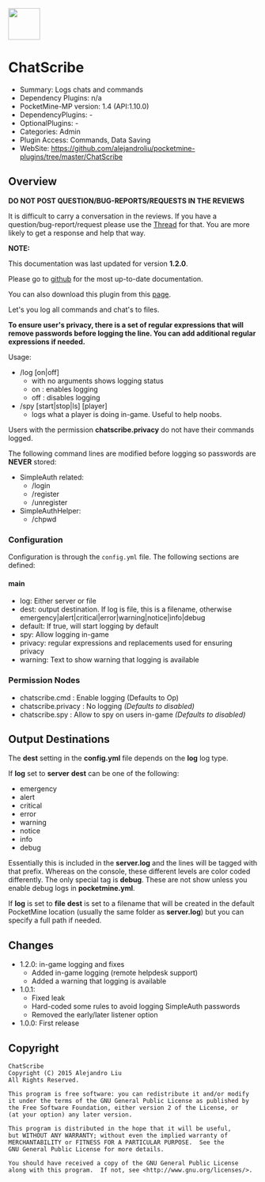 <img src="https://raw.githubusercontent.com/alejandroliu/pocketmine-plugins/master/Media/ChatScribe-icon.png" style="width:64px;height:64px" width="64" height="64"/>

# ChatScribe

* Summary: Logs chats and commands
* Dependency Plugins: n/a
* PocketMine-MP version: 1.4 (API:1.10.0)
* DependencyPlugins: -
* OptionalPlugins: -
* Categories: Admin
* Plugin Access: Commands, Data Saving
* WebSite: https://github.com/alejandroliu/pocketmine-plugins/tree/master/ChatScribe

## Overview

<!-- php: $v_forum_thread = "http://forums.pocketmine.net/threads/chatscribe.8922/"; -->
<!-- template: prologue.md -->

**DO NOT POST QUESTION/BUG-REPORTS/REQUESTS IN THE REVIEWS**

It is difficult to carry a conversation in the reviews.  If you
have a question/bug-report/request please use the
[Thread](http://forums.pocketmine.net/threads/chatscribe.8922/) for
that.  You are more likely to get a response and help that way.

**NOTE:**

This documentation was last updated for version **1.2.0**.

Please go to
[github](https://github.com/alejandroliu/pocketmine-plugins/tree/master/ChatScribe)
for the most up-to-date documentation.

You can also download this plugin from this [page](https://github.com/alejandroliu/pocketmine-plugins/releases/tag/ChatScribe-1.2.0).

<!-- template-end -->

Let's you log all commands and chat's to files.

**To ensure user's privacy, there is a set of regular expressions that
will remove passwords before logging the line.  You can add additional
regular expressions if needed.**

Usage:

* /log [on|off]
  * with no arguments shows logging status
  * on : enables logging
  * off : disables logging
* /spy [start|stop|ls] [player]
  * logs what a player is doing in-game.  Useful to help noobs.

Users with the permission **chatscribe.privacy** do not have their
commands logged.

The following command lines are modified before logging so passwords
are **NEVER** stored:

* SimpleAuth related:
  * /login
  * /register
  * /unregister
* SimpleAuthHelper:
  * /chpwd

### Configuration

Configuration is through the `config.yml` file.
The following sections are defined:

#### main

*  log: Either server or file
*  dest: output destination. If log is file, this is a filename, otherwise emergency|alert|critical|error|warning|notice|info|debug
*  default: If true, will start logging by default
*  spy: Allow logging in-game
*  privacy: regular expressions and replacements used for ensuring privacy
*  warning: Text to show warning that logging is available


### Permission Nodes

* chatscribe.cmd : Enable logging
  (Defaults to Op)
* chatscribe.privacy : No logging
  _(Defaults to disabled)_
* chatscribe.spy : Allow to spy on users in-game
  _(Defaults to disabled)_


## Output Destinations

The **dest** setting in the **config.yml** file depends on the **log**
log type.

If **log** set to **server** **dest** can  be one of the following:

* emergency
* alert
* critical
* error
* warning
* notice
* info
* debug

Essentially this is included in the **server.log** and the lines will
be tagged with that prefix.  Whereas on the console, these different levels are color coded differently.  The only special tag is **debug**.
These are not show unless you enable debug logs in **pocketmine.yml**.

If **log** is set to **file** **dest** is set to a filename that will be
created in the default PocketMine location (usually the same folder as
**server.log**) but you can specify a full path if needed.

## Changes

* 1.2.0: in-game logging and fixes
  * Added in-game logging (remote helpdesk support)
  * Added a warning that logging is available
* 1.0.1:
  * Fixed leak
  * Hard-coded some rules to avoid logging SimpleAuth passwords
  * Removed the early/later listener option
* 1.0.0: First release

## Copyright

    ChatScribe
    Copyright (C) 2015 Alejandro Liu
    All Rights Reserved.

    This program is free software: you can redistribute it and/or modify
    it under the terms of the GNU General Public License as published by
    the Free Software Foundation, either version 2 of the License, or
    (at your option) any later version.

    This program is distributed in the hope that it will be useful,
    but WITHOUT ANY WARRANTY; without even the implied warranty of
    MERCHANTABILITY or FITNESS FOR A PARTICULAR PURPOSE.  See the
    GNU General Public License for more details.

    You should have received a copy of the GNU General Public License
    along with this program.  If not, see <http://www.gnu.org/licenses/>.

